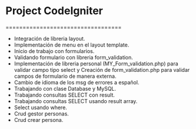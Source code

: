 <h1>Project CodeIgniter</h1>
==================================

<ul>
	<li>
		Integración de libreria layout.
	</li>
	<li>Implementación de menu en el layout template.</li>
	<li>Inicio de trabajo con formularios.</li>
	<li>Validando formulario con libreria form_validation.</li>
	<li>Implementación de libreria personal (MY_Form_validation.php) para validar campo tipo select y
		Creación de form_validation.php para validar campos de formulario de manera externa.</li>
	<li>Cambio de idioma de los msg de errores a español.</li>
	<li>Trabajando con clase Database y MySQL.</li>
	<li>Trabajando consultas SELECT con result.</li>
	<li>Trabajando consultas SELECT usando result array.</li>
	<li>Select usando where.</li>
	<li>Crud gestor personas.</li>
	<li>Crud crear persona.</li>

</ul>
